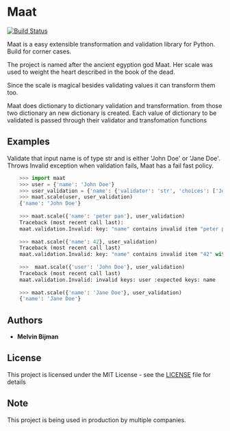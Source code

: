 # Maat
[![Build Status](https://travis-ci.org/Attumm/Maat.svg?branch=master)](https://travis-ci.org/Attumm/Maat)

Maat is a easy extensible transformation and validation library for Python.
Build for corner cases.

The project is named after the ancient egyption god Maat.
Her scale was used to weight the heart described in the book of the dead.

Since the scale is magical besides validating values it can transform them too.

Maat does dictionary to dictionary validation and transformation.
from those two dictionary an new dictionary is created.
Each value of dictionary to be validated is passed through their validator and transfomation functions

## Examples

Validate that input name is of type str and is either 'John Doe' or 'Jane Doe'.
Throws Invalid exception when validation fails, Maat has a fail fast policy.

```python
    >>> import maat
    >>> user = {'name': 'John Doe'}
    >>> user_validation = {'name': {'validator': 'str', 'choices': ['John Doe', 'Jane Doe']}}
    >>> maat.scale(user, user_validation)
    {'name': 'John Doe'}
    
    >>> maat.scale({'name': 'peter pan'}, user_validation)
    Traceback (most recent call last):
    maat.validation.Invalid: key: "name" contains invalid item "peter pan": not in valid choices ['John Doe', 'Jane Doe']
    
    >>> maat.scale({'name': 42}, user_validation)
    Traceback (most recent call last)
    maat.validation.Invalid: key: "name" contains invalid item "42" with type "int": not of type string
    
    >>>  maat.scale({'user': 'John Doe'}, user_validation)
    Traceback (most recent call last)
    maat.validation.Invalid: invalid keys: user :expected keys: name
    
    >>> maat.scale({'name': 'Jane Doe'}, user_validation)
    {'name': 'Jane Doe'}
```

## Authors

* **Melvin Bijman** 

## License

This project is licensed under the MIT License - see the [LICENSE](LICENSE) file for details

## Note
This project is being used in production by multiple companies.
